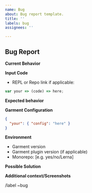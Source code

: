 ```yaml
---
name: Bug
about: Bug report template.
title: ''
labels: bug
assignees: ''

---
```


## Bug Report

**Current Behavior**

<!-- A clear and concise description of the behavior. -->

**Input Code**

- REPL or Repo link if applicable:

```js
var your => (code) => here;
```

**Expected behavior**

<!-- A clear and concise description of what you expected to happen. -->

**Garment Configuration**

```json
{
  "your": { "config": "here" }
}
```

**Environment**

- Garment version
- Garment plugin version (if applicable)
- Monorepo: [e.g. yes/no/Lerna]

**Possible Solution**

<!--- Only if you have suggestions on a fix for the bug -->

**Additional context/Screenshots**

<!-- Add any other context about the problem here. If applicable, add screenshots to help explain. -->

/label ~bug
